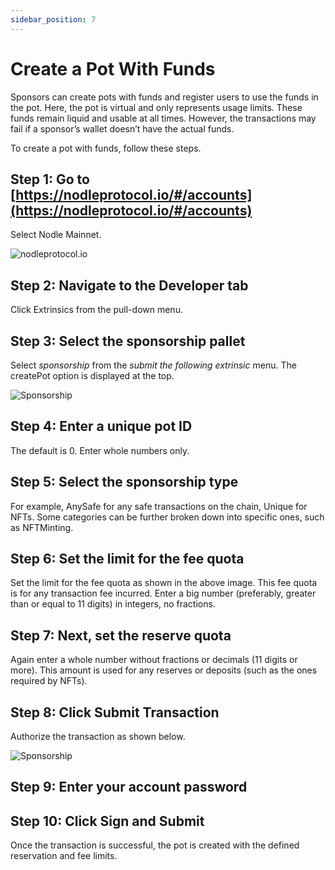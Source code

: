 ```yaml
---
sidebar_position: 7
---
```


# Create a Pot With Funds

Sponsors can create pots with funds and register users to use the funds in the pot. Here, the pot is virtual and only represents usage limits. These funds remain liquid and usable at all times. However, the transactions may fail if a sponsor’s wallet doesn’t have the actual funds. 

To create a pot with funds, follow these steps. 

## Step 1: Go to [https://nodleprotocol.io/#/accounts](https://nodleprotocol.io/#/accounts)
Select Nodle Mainnet.

![nodleprotocol.io](/img/docs/nodle-cash/nodle-mainnet.png)

## Step 2: Navigate to the Developer tab
Click Extrinsics from the pull-down menu. 
   
## Step 3: Select the sponsorship pallet
Select *sponsorship* from the *submit the following extrinsic* menu. The createPot option is displayed at the top. 

 ![Sponsorship](/img/docs/nodle-chain/sponsor1.png)

## Step 4: Enter a unique pot ID
The default is 0. Enter whole numbers only. 

## Step 5: Select the sponsorship type
For example, AnySafe for any safe transactions on the chain, Unique for NFTs. Some categories can be further broken down into specific ones, such as NFTMinting. 

## Step 6: Set the limit for the fee quota 
Set the limit for the fee quota as shown in the above image. This fee quota is for any transaction fee incurred. Enter a big number (preferably, greater than or equal to 11 digits) in integers, no fractions. 

## Step 7: Next, set the reserve quota
Again enter a whole number without fractions or decimals (11 digits or more). This amount is used for any reserves or deposits (such as the ones required by NFTs). 

## Step 8: Click Submit Transaction 
Authorize the transaction as shown below.  

   ![Sponsorship](/img/docs/nodle-chain/sponsor2.png)

## Step 9: Enter your account password 

## Step 10: Click Sign and Submit 
Once the transaction is successful, the pot is created with the defined reservation and fee limits.
